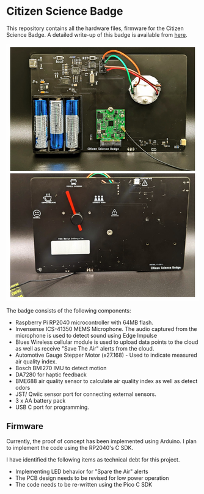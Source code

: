 # Citizen Science Badge

This repository contains all the hardware files, firmware for the Citizen Science Badge. A detailed write-up of this badge is available from [here](https://www.hackster.io/yamanoorsai/citizen-science-badge-c66165).

![Citizen Science Badge](img/badge.jpg)

The badge consists of the following components:

* Raspberry Pi RP2040 microcontroller with 64MB flash.
* Invensense ICS-41350 MEMS Microphone. The audio captured from the microphone is used to detect sound using Edge Impulse
* Blues Wireless cellular module is used to upload data points to the cloud as well as receive "Save The Air" alerts from the cloud.
* Automotive Gauge Stepper Motor (x27.168) - Used to indicate measured air quality index.
* Bosch BMI270 IMU to detect motion
* DA7280 for haptic feedback
* BME688 air quality sensor to calculate air quality index as well as detect odors
* JST/ Qwiic sensor port for connecting external sensors.
* 3 x AA battery pack
* USB C port for programming.

## Firmware

Currently, the proof of concept has been implemented using Arduino. I plan to implement the code using the RP2040's C SDK. 

I have identified the following items as technical debt for this project.

* Implementing LED behavior for "Spare the Air" alerts
* The PCB design needs to be revised for low power operation
* The code needs to be re-written using the Pico C SDK
